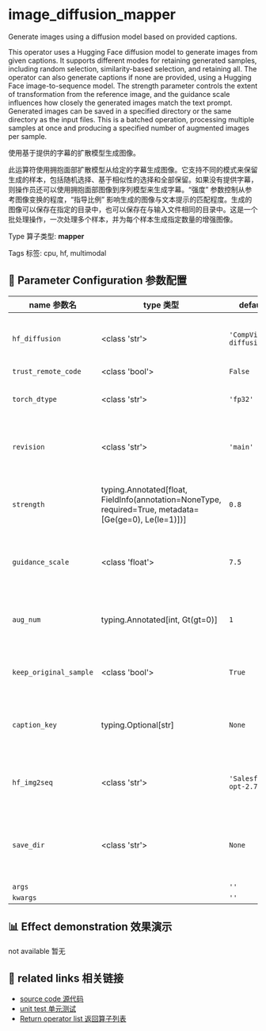 # image_diffusion_mapper

Generate images using a diffusion model based on provided captions.

This operator uses a Hugging Face diffusion model to generate images from given captions. It supports different modes for retaining generated samples, including random selection, similarity-based selection, and retaining all. The operator can also generate captions if none are provided, using a Hugging Face image-to-sequence model. The strength parameter controls the extent of transformation from the reference image, and the guidance scale influences how closely the generated images match the text prompt. Generated images can be saved in a specified directory or the same directory as the input files. This is a batched operation, processing multiple samples at once and producing a specified number of augmented images per sample.

使用基于提供的字幕的扩散模型生成图像。

此运算符使用拥抱面部扩散模型从给定的字幕生成图像。它支持不同的模式来保留生成的样本，包括随机选择、基于相似性的选择和全部保留。如果没有提供字幕，则操作员还可以使用拥抱面部图像到序列模型来生成字幕。“强度” 参数控制从参考图像变换的程度，“指导比例” 影响生成的图像与文本提示的匹配程度。生成的图像可以保存在指定的目录中，也可以保存在与输入文件相同的目录中。这是一个批处理操作，一次处理多个样本，并为每个样本生成指定数量的增强图像。

Type 算子类型: **mapper**

Tags 标签: cpu, hf, multimodal

## 🔧 Parameter Configuration 参数配置
| name 参数名 | type 类型 | default 默认值 | desc 说明 |
|--------|------|--------|------|
| `hf_diffusion` | <class 'str'> | `'CompVis/stable-diffusion-v1-4'` | diffusion model name on huggingface to generate |
| `trust_remote_code` | <class 'bool'> | `False` |  |
| `torch_dtype` | <class 'str'> | `'fp32'` | the floating point type used to load the diffusion |
| `revision` | <class 'str'> | `'main'` | The specific model version to use. It can be a |
| `strength` | typing.Annotated[float, FieldInfo(annotation=NoneType, required=True, metadata=[Ge(ge=0), Le(le=1)])] | `0.8` | Indicates extent to transform the reference image. |
| `guidance_scale` | <class 'float'> | `7.5` | A higher guidance scale value encourages the |
| `aug_num` | typing.Annotated[int, Gt(gt=0)] | `1` | The image number to be produced by stable-diffusion |
| `keep_original_sample` | <class 'bool'> | `True` | whether to keep the original sample. If |
| `caption_key` | typing.Optional[str] | `None` | the key name of fields in samples to store captions |
| `hf_img2seq` | <class 'str'> | `'Salesforce/blip2-opt-2.7b'` | model name on huggingface to generate caption if |
| `save_dir` | <class 'str'> | `None` | The directory where generated image files will be stored. |
| `args` |  | `''` |  |
| `kwargs` |  | `''` |  |

## 📊 Effect demonstration 效果演示
not available 暂无

## 🔗 related links 相关链接
- [source code 源代码](../../../data_juicer/ops/mapper/image_diffusion_mapper.py)
- [unit test 单元测试](../../../tests/ops/mapper/test_image_diffusion_mapper.py)
- [Return operator list 返回算子列表](../../Operators.md)